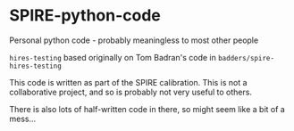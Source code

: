 SPIRE-python-code
=================

Personal python code - probably meaningless to most other people

`hires-testing` based originally on Tom Badran's code in `badders/spire-hires-testing`

This code is written as part of the SPIRE calibration. This is not a collaborative project, and so is probably not very useful to others.

There is also lots of half-written code in there, so might seem like a bit of a mess...

